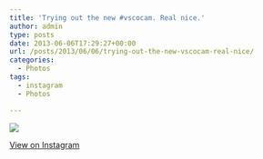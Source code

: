 ```yaml
---
title: 'Trying out the new #vscocam. Real nice.'
author: admin
type: posts
date: 2013-06-06T17:29:27+00:00
url: /posts/2013/06/06/trying-out-the-new-vscocam-real-nice/
categories:
  - Photos
tags:
  - instagram
  - Photos

---
```

<img src="https://lobban.org/wordpress//HLIC/5f6a52972582ba279ffed484eb464c89.jpg" class="instagram-image" />

<p class="view-instagram">
  <a href="http://instagram.com/p/aOYNleKlqp/">View on Instagram</a>
</p>